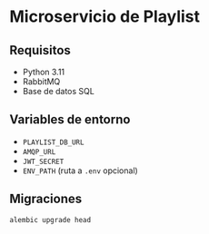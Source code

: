 # Microservicio de Playlist

## Requisitos
- Python 3.11
- RabbitMQ
- Base de datos SQL

## Variables de entorno
- `PLAYLIST_DB_URL`
- `AMQP_URL`
- `JWT_SECRET`
- `ENV_PATH` (ruta a `.env` opcional)

## Migraciones
```bash
alembic upgrade head